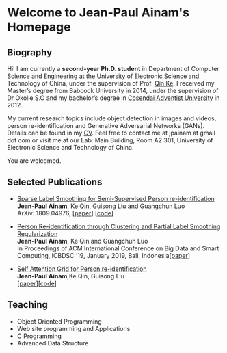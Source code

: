 # Welcome to Jean-Paul Ainam's Homepage

## Biography

Hi! I am currently a **second-year Ph.D. student** in Department of Computer Science and Engineering at the University of Electronic Science and Technology of China, under the supervision of Prof. <a href="https://scholar.google.com/citations?user=YevGUDgAAAAJ&hl=en" target="_blank">Qin Ke</a>. I received my Master’s degree from Babcock University in 2014, under the supervision of Dr Okolie S.O and my bachelor’s degree in <a href="https//:www.uacosendai-edu.net" target="_blank">Cosendai Adventist University</a> in 2012.

My current research topics include object detection in images and videos, person re-identification and Generative Adversarial Networks (GANs).
Details can be found in my [CV](https://jpainam.github.io/cv.pdf). Feel free to contact me at jpainam at gmail dot com or visit me at our Lab: Main Building, Room A2 301, University of Electronic Science and Technology of China.

You are welcomed.

## Selected Publications

* <a href="https://jpaiam.github.io/papers/SLSR_2018.pdf">Sparse Label Smoothing for Semi-Supervised Person re-identification</a><br> **Jean-Paul Ainam**, Ke Qin, Guisong Liu and Guangchun Luo<br> ArXiv: 1809.04976, [[paper](https://arxiv.org/abs/1809.04976)] [[code](https://github.com/jpainam/SLS_ReID)]

* <a href="https://link.springer.com/chapter/10.1007/978-3-319-70090-8_2">Person Re-identification through Clustering and Partial Label Smoothing Regularization</a><br> **Jean-Paul Ainam**, Ke Qin and Guangchun Luo<br> In Proceedings of ACM International Conference on Big Data and Smart Computing, ICBDSC ’19, January 2019, Bali, Indonesia[[paper](https://jpainam.github.io/papers/PLSR_2018.pdf)]

* <a href="#">Self Attention Grid for Person re-identification</a><br> **Jean-Paul Ainam**,Ke Qin, Guisong Liu<br>[[paper](https://jpainam.github.io/papers/SAG_2018.pdf)][[code](https://github.com/jpainam/self_attention_grid)]

## Teaching
* Object Oriented Programming
* Web site programming and Applications
* C Programming
* Advanced Data Structure

